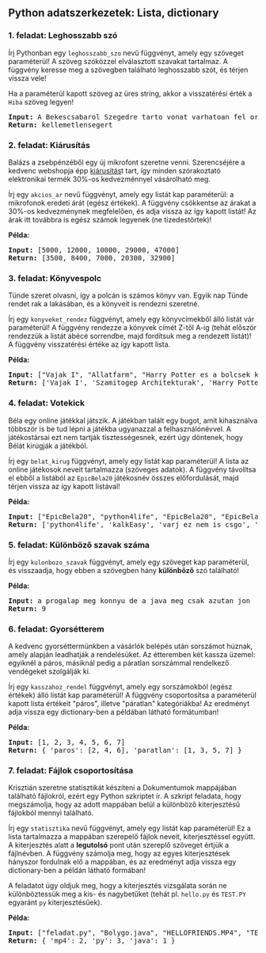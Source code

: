 <style>
	h1:first-of-type { display: none; }
</style>

# Szkriptnyelvek - 3. gyakorló feladatsor

## Python adatszerkezetek: Lista, dictionary


### 1. feladat: Leghosszabb szó

Írj Pythonban egy `leghosszabb_szo` nevű függvényt, amely egy szöveget paraméterül! A szöveg szóközzel elválasztott szavakat tartalmaz. A függvény keresse meg a szövegben található leghosszabb szót, és térjen vissza vele! 

Ha a paraméterül kapott szöveg az üres string, akkor a visszatérési érték a `Hiba` szöveg legyen!

<pre>
<b>Input:</b> A Bekescsabarol Szegedre tarto vonat varhatoan fel orat kesik. Az okozott kellemetlensegert szives elnezesuket kerjuk.
<b>Return:</b> kellemetlensegert           
</pre>


### 2. feladat: Kiárusítás

Balázs a zsebpénzéből egy új mikrofont szeretne venni. Szerencséjére a kedvenc webshopja épp [kiárusítás](https://www.youtube.com/watch?v=qA4Ws1KOl4U)t tart, így minden szórakoztató elektronikai termék 30%-os kedvezménnyel vásárolható meg.

Írj egy `akcios_ar` nevű függvényt, amely egy listát kap paraméterül: a mikrofonok eredeti árát (egész értékek). A függvény csökkentse az árakat a 30%-os kedvezménynek megfelelően, és adja vissza az így kapott listát! Az árak itt továbbra is egész számok legyenek (ne tizedestörtek)!

**Példa:** 

<pre>
<b>Input:</b> [5000, 12000, 10000, 29000, 47000]
<b>Return:</b> [3500, 8400, 7000, 20300, 32900]
</pre>


### 3. feladat: Könyvespolc

Tünde szeret olvasni, így a polcán is számos könyv van. Egyik nap Tünde rendet rak a lakásában, és a könyveit is rendezni szeretné.

Írj egy `konyveket_rendez` függvényt, amely egy könyvcímekből álló listát vár paraméterül! A függvény rendezze a könyvek címét Z-től A-ig (tehát először rendezzük a listát ábécé sorrendbe, majd fordítsuk meg a rendezett listát)! A függvény visszatérési értéke az így kapott lista.

**Példa:**

<pre>
<b>Input:</b> ["Vajak I", "Allatfarm", "Harry Potter es a bolcsek kove", "A hobbit", "Szamitogep Architekturak"]
<b>Return:</b> ['Vajak I', 'Szamitogep Architekturak', 'Harry Potter es a bolcsek kove', 'Allatfarm', 'A hobbit']
</pre>


### 4. feladat: Votekick

Béla egy online játékkal játszik. A játékban talált egy bugot, amit kihasználva többször is be tud lépni a játékba ugyanazzal a felhasználónévvel. A játékostársai ezt nem tartják tisztességesnek, ezért úgy döntenek, hogy Bélát kirúgják a játékból.

Írj egy `belat_kirug` függvényt, amely egy listát kap paraméterül! A lista az online játékosok neveit tartalmazza (szöveges adatok). A függvény távolítsa el ebből a listából az `EpicBela20` játékosnév összes előfordulását, majd térjen vissza az így kapott listával!

**Példa:**

<pre>
<b>Input:</b> ["EpicBela20", "python4life", "EpicBela20", "EpicBela20", "kalkEasy", "varj_ez_nem_is_csgo", "sajt42"]
<b>Return:</b> ['python4life', 'kalkEasy', 'varj_ez_nem_is_csgo', 'sajt42']
</pre>


### 5. feladat: Különböző szavak száma

Írj egy `kulonbozo_szavak` függvényt, amely egy szöveget kap paraméterül, és visszaadja, hogy ebben a szövegben hány **különböző** szó található!

**Példa:**

<pre>
<b>Input:</b> a progalap meg konnyu de a java meg csak azutan jon
<b>Return:</b> 9
</pre>


### 6. feladat: Gyorsétterem

A kedvenc gyorséttermünkben a vásárlók belépés után sorszámot húznak, amely alapján leadhatják a rendelésüket. Az étteremben két kassza üzemel: egyiknél a páros, másiknál pedig a páratlan sorszámmal rendelkező vendégeket szolgálják ki.

Írj egy `kasszahoz_rendel` függvényt, amely egy sorszámokból (egész értékek) álló listát kap paraméterül! A függvény csoportosítsa a paraméterül kapott lista értékeit "páros", illetve "páratlan" kategóriákba! Az eredményt adja vissza egy dictionary-ben a példában látható formátumban!

**Példa:**

<pre>
<b>Input:</b> [1, 2, 3, 4, 5, 6, 7]
<b>Return:</b> { 'paros': [2, 4, 6], 'paratlan': [1, 3, 5, 7] }
</pre>


### 7. feladat: Fájlok csoportosítása

Krisztián szeretne statisztikát készíteni a Dokumentumok mappájában található fájlokról, ezért egy Python szkriptet ír. A szkript feladata, hogy megszámolja, hogy az adott mappában belül a különböző kiterjesztésű fájlokból mennyi található.

Írj egy `statisztika` nevű függvényt, amely egy listát kap paraméterül! Ez a lista tartalmazza a mappában szerepelő fájlok neveit, kiterjesztéssel együtt. A kiterjesztés alatt a **legutolsó** pont után szereplő szöveget értjük a fájlnévben. A függvény számolja meg, hogy az egyes kiterjesztések hányszor fordulnak elő a mappában, és az eredményt adja vissza egy dictionary-ben a példán látható formában!

A feladatot úgy oldjuk meg, hogy a kiterjesztés vizsgálata során ne különböztessük meg a kis- és nagybetűket (tehát pl. `hello.py` és `TEST.PY` egyaránt `py` kiterjesztésűek).

**Példa:**

<pre>
<b>Input:</b> ["feladat.py", "Bolygo.java", "HELLOFRIENDS.MP4", "TEST.PY", "biro.gib.maxpont.py", "russian-driving-fails.mp4"]
<b>Return:</b> { 'mp4': 2, 'py': 3, 'java': 1 }        
</pre>